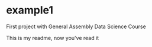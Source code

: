 # example1
First project with General Assembly Data Science Course

This is my readme, now you've read it
